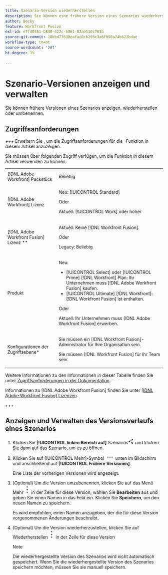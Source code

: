 ```yaml
---
title: Szenario-Version wiederherstellen
description: Sie können eine frühere Version eines Szenarios wiederherstellen. Auf diese Weise können Sie Änderungen an einem Szenario vornehmen und diese Änderungen dann einfach rückgängig machen, wenn Sie die vorherige Funktion bevorzugen.
author: Becky
feature: Workfront Fusion
exl-id: e7fd0351-b840-422c-b861-82ae110c703b
source-git-commit: 18bbd77630eafac0cb293c3a6f658a74b622bdae
workflow-type: tm+mt
source-wordcount: '287'
ht-degree: 1%

---
```


# Szenario-Versionen anzeigen und verwalten

Sie können frühere Versionen eines Szenarios anzeigen, wiederherstellen oder umbenennen.

## Zugriffsanforderungen

+++ Erweitern Sie , um die Zugriffsanforderungen für die -Funktion in diesem Artikel anzuzeigen.

Sie müssen über folgenden Zugriff verfügen, um die Funktion in diesem Artikel verwenden zu können:

<table style="table-layout:auto">
 <col> 
 <col> 
 <tbody> 
  <tr> 
   <td role="rowheader">[!DNL Adobe Workfront] Packstück</td> 
   <td> <p>Beliebig</p> </td> 
  </tr> 
  <tr data-mc-conditions=""> 
   <td role="rowheader">[!DNL Adobe Workfront] Lizenz</td> 
   <td> <p>Neu: [!UICONTROL Standard]</p><p>Oder</p><p>Aktuell: [!UICONTROL Work] oder höher</p> </td> 
  </tr> 
  <tr> 
   <td role="rowheader">[!DNL Adobe Workfront Fusion] Lizenz **</td> 
   <td>
   <p>Aktuell: Keine [!DNL Workfront Fusion].</p>
   <p>Oder</p>
   <p>Legacy: Beliebig </p>
   </td> 
  </tr> 
  <tr> 
   <td role="rowheader">Produkt</td> 
   <td>
   <p>Neu:</p> <ul><li>[!UICONTROL Select] oder [!UICONTROL Prime] [!DNL Workfront] Plan: Ihr Unternehmen muss [!DNL Adobe Workfront Fusion] kaufen.</li><li>[!UICONTROL Ultimate] [!DNL Workfront]: [!DNL Workfront Fusion] ist enthalten.</li></ul>
   <p>Oder</p>
   <p>Aktuell: Ihr Unternehmen muss [!DNL Adobe Workfront Fusion] erwerben.</p>
   </td> 
  </tr>
  <tr data-mc-conditions=""> 
   <td role="rowheader">Konfigurationen der Zugriffsebene*</td> 
   <td> 
     <p>Sie müssen ein [!DNL Workfront Fusion]-Administrator für Ihre Organisation sein.</p>
     <p>Sie müssen [!DNL Workfront Fusion] für Ihr Team sein.</p>
   </td> 
  </tr> 
   </td> 
  </tr> 
 </tbody> 
</table>

Weitere Informationen zu den Informationen in dieser Tabelle finden Sie unter [Zugriffsanforderungen in der Dokumentation](/help/workfront-fusion/references/licenses-and-roles/access-level-requirements-in-documentation.md).

Informationen zu [!DNL Adobe Workfront Fusion] finden Sie unter [[!DNL Adobe Workfront Fusion] Lizenzen](/help/workfront-fusion/set-up-and-manage-workfront-fusion/licensing-operations-overview/license-automation-vs-integration.md).

+++

<!--procedure - open, optional add comment, optional restore version-->

## Anzeigen und Verwalten des Versionsverlaufs eines Szenarios

1. Klicken Sie **[!UICONTROL linken Bereich auf]** Szenarios![Symbol](assets/scenarios-icon.png) und klicken Sie dann auf das Szenario, um es zu öffnen.
1. Klicken Sie auf [!UICONTROL Mehr]-Symbol ![Mehr](assets/more-icon.png) unten im Bildschirm und anschließend auf **[!UICONTROL Frühere Versionen]**.

   Eine Liste der vorherigen Versionen wird angezeigt.
1. (Optional) Um die Version umzubenennen, klicken Sie auf das Menü Mehr ![Mehr](assets/more-icon-vertical.png) in der Zeile für diese Version, wählen Sie **Bearbeiten** aus und geben Sie einen Namen in das Feld ein. Klicken Sie **Speichern**, um den neuen Namen zu speichern.

   Es wird empfohlen, einen Namen anzugeben, der die für diese Version vorgenommenen Änderungen beschreibt.
1. (Optional) Um die Version wiederherzustellen, klicken Sie auf Wiederherstellen ![Menü „Mehr](assets/more-icon-vertical.png) in der Zeile für diese Version


   >[!NOTE]
   >
   >Die wiederhergestellte Version des Szenarios wird nicht automatisch gespeichert. Wenn Sie die wiederhergestellte Version des Szenarios speichern möchten, müssen Sie sie manuell speichern.
